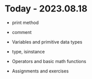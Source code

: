 
# Today - 2023.08.18

- print method

- comment

- Variables and primitive data types

- type, isinstance

- Operators and basic math functions

- Assignments and exercises

